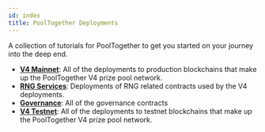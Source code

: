 ```yaml
---
id: index
title: PoolTogether Deployments
---
```


A collection of tutorials for PoolTogether to get you started on your journey into the deep end.

- [**V4 Mainnet**](./mainnet/): All of the deployments to production blockchains that make up the PoolTogether V4 prize pool network.
- [**RNG Services**](./rng/): Deployments of RNG related contracts used by the V4 deployments.
- [**Governance**](./governance/): All of the governance contracts
- [**V4 Testnet**](./testnet/): All of the deployments to testnet blockchains that make up the PoolTogether V4 prize pool network.


